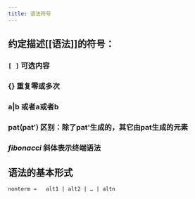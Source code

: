 ```yaml
---
title: 语法符号
---
```


## 约定描述[[语法]]的符号：
### `[ ]` 可选内容
### {} 重复零或多次
### a|b  或者a或者b
### pat⟨pat′⟩ 区别：除了pat'生成的，其它由pat生成的元素
### _fibonacci_  斜体表示终端语法
## 语法的基本形式
    nonterm	→	alt1 | alt2 | … | altn
##
